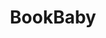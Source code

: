 ---
blog: https://blog.bookbaby.com/
facebook: https://facebook.com/bookbaby
instagram: https://instagram.com/bookbabyofficial
linkedin: https://linkedin.com/company/bookbaby
logohandle: bookbaby
pinterest: https://pinterest.com/bookbabybooks
sort: bookbaby
title: BookBaby
twitter: https://x.com/bookbaby
website: https://www.bookbaby.com/
youtube: https://youtube.com/bookbaby
---